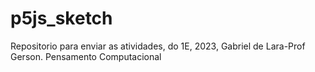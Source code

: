 # p5js_sketch
Repositorio para enviar as atividades, do 1E, 2023, Gabriel de Lara-Prof Gerson. Pensamento Computacional
